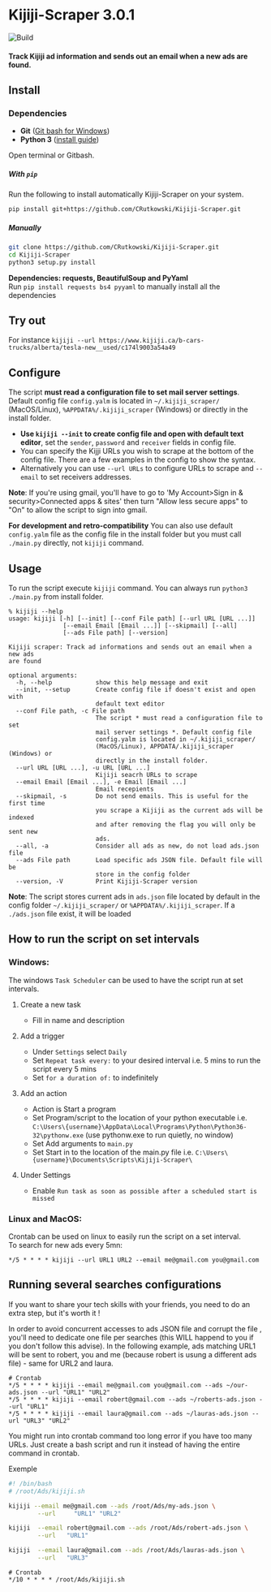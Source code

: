 # Kijiji-Scraper 3.0.1
![Build](https://github.com/CRutkowski/Kijiji-Scraper/workflows/Build/badge.svg?branch=master)
#### Track Kijiji ad information and sends out an email when a new ads are found.
## Install
### Dependencies
- **Git** ([Git bash for Windows](https://gitforwindows.org))
- **Python 3** ([install guide](https://realpython.com/installing-python/))

Open terminal or Gitbash.

##### With `pip`
   Run the following to install automatically Kijiji-Scraper on your system.
   ```bash
   pip install git+https://github.com/CRutkowski/Kijiji-Scraper.git
   ```
##### Manually
   ```bash
   git clone https://github.com/CRutkowski/Kijiji-Scraper.git
   cd Kijiji-Scraper
   python3 setup.py install
   ```
**Dependencies: requests, BeautifulSoup and PyYaml**  
Run `pip install requests bs4 pyyaml` to manually install all the dependencies
## Try out
For instance `kijiji --url https://www.kijiji.ca/b-cars-trucks/alberta/tesla-new__used/c174l9003a54a49`

## Configure
The script **must read a configuration file to set mail server settings**. Default config file `config.yalm` is located in `~/.kijiji_scraper/` (MacOS/Linux), `%APPDATA%/.kijiji_scraper` (Windows) or directly in the install folder.
 - **Use `kijiji --init` to create config file and open with default text editor**, set the `sender`, `password` and `receiver` fields in config file.
 - You can specify the Kijji URLs you wish to scrape at the bottom of the config file. There are a few examples in the config to show the syntax.  
 - Alternatively you can use `--url URLs` to configure URLs to scrape and `--email` to set receivers addresses.

**Note**: If you're using gmail, you'll have to go to 'My Account>Sign in & security>Connected apps & sites' then turn "Allow less secure apps" to "On" to allow the script to sign into gmail.

**For development and retro-compatibility** You can also use default `config.yalm` file as the config file in the install folder but you must call `./main.py` directly, not `kijiji` command. 

## Usage
 
 To run the script execute `kijiji` command. You can always run `python3 ./main.py` from install folder.

```
% kijiji --help           
usage: kijiji [-h] [--init] [--conf File path] [--url URL [URL ...]]
               [--email Email [Email ...]] [--skipmail] [--all]
               [--ads File path] [--version]

Kijiji scraper: Track ad informations and sends out an email when a new ads
are found

optional arguments:
  -h, --help            show this help message and exit
  --init, --setup       Create config file if doesn't exist and open with
                        default text editor
  --conf File path, -c File path
                        The script * must read a configuration file to set
                        mail server settings *. Default config file
                        config.yalm is located in ~/.kijiji_scraper/
                        (MacOS/Linux), APPDATA/.kijiji_scraper (Windows) or
                        directly in the install folder.
  --url URL [URL ...], -u URL [URL ...]
                        Kijiji seacrh URLs to scrape
  --email Email [Email ...], -e Email [Email ...]
                        Email recepients
  --skipmail, -s        Do not send emails. This is useful for the first time
                        you scrape a Kijiji as the current ads will be indexed
                        and after removing the flag you will only be sent new
                        ads.
  --all, -a             Consider all ads as new, do not load ads.json file
  --ads File path       Load specific ads JSON file. Default file will be
                        store in the config folder
  --version, -V         Print Kijiji-Scraper version
```

**Note**: The script stores current ads in `ads.json` file located by default in the config folder `~/.kijiji_scraper/` or `%APPDATA%/.kijiji_scraper`. If a `./ads.json` file exist, it will be loaded

## How to run the script on set intervals

### Windows:

The windows `Task Scheduler` can be used to have the script run at set intervals.

1. Create a new task
   - Fill in name and description

2. Add a trigger
   - Under `Settings` select `Daily`
   - Set `Repeat task every:` to your desired interval i.e. 5 mins to run the script every 5 mins
   - Set `for a duration of:` to indefinitely
   
3. Add an action
   - Action is Start a program
   - Set Program/script to the location of your python executable i.e. `C:\Users\{username}\AppData\Local\Programs\Python\Python36-32\pythonw.exe` (use pythonw.exe to run quietly, no window)
   - Set Add arguments to `main.py`
   - Set Start in to the location of the main.py file i.e. `C:\Users\{username}\Documents\Scripts\Kijiji-Scraper\`
   
4. Under Settings
   - Enable `Run task as soon as possible after a scheduled start is missed`
   
   
### Linux and MacOS:
Crontab can be used on linux to easily run the script on a set interval.  
To search for new ads every 5mn: 
```
*/5 * * * * kijiji --url URL1 URL2 --email me@gmail.com you@gmail.com
```

## Running several searches configurations

If you want to share your tech skills with your friends, you need to do an extra step, but it's worth it !  

In order to avoid concurrent accesses to ads JSON file and corrupt the file , you'll need to dedicate one file per searches (this WILL happend to you if you don't follow this advise). In the following example, ads matching URL1 will be sent to robert, you and me (because robert is usung a different ads file) - same for URL2 and laura. 


```crontab
# Crontab
*/5 * * * * kijiji --email me@gmail.com you@gmail.com --ads ~/our-ads.json --url "URL1" "URL2" 
*/5 * * * * kijiji --email robert@gmail.com --ads ~/roberts-ads.json --url "URL1" 
*/5 * * * * kijiji --email laura@gmail.com --ads ~/lauras-ads.json --url "URL3" "URL2"
```

You might run into crontab command too long error if you have too many URLs. Just create a bash script and run it instead of having the entire command in crontab. 

Exemple
```bash
#! /bin/bash
# /root/Ads/kijiji.sh

kijiji --email me@gmail.com --ads /root/Ads/my-ads.json \
        --url     "URL1" "URL2"

kijiji  --email robert@gmail.com --ads /root/Ads/robert-ads.json \
        --url   "URL1"

kijiji  --email laura@gmail.com --ads /root/Ads/lauras-ads.json \
        --url   "URL3"
```

```crontab
# Crontab
*/10 * * * * /root/Ads/kijiji.sh
````